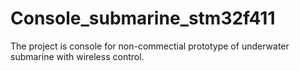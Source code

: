 # Console_submarine_stm32f411

The project is console for non-commectial prototype of underwater submarine with wireless control.

